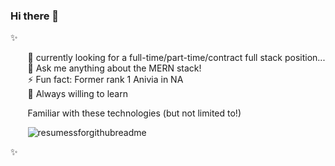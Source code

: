 ### Hi there 👋  
✨  

  &nbsp;&nbsp;&nbsp;&nbsp;&nbsp;&nbsp; 🌱 currently looking for a full-time/part-time/contract full stack position...  
  &nbsp;&nbsp;&nbsp;&nbsp;&nbsp;&nbsp; 💬 Ask me anything about the MERN stack!   
  &nbsp;&nbsp;&nbsp;&nbsp;&nbsp;&nbsp; ⚡ Fun fact: Former rank 1 Anivia in NA  
  &nbsp;&nbsp;&nbsp;&nbsp;&nbsp;&nbsp; 🤔 Always willing to learn   

  &nbsp;&nbsp;&nbsp;&nbsp;&nbsp;&nbsp; Familiar with these technologies (but not limited to!)
  
  &nbsp;&nbsp;&nbsp;&nbsp;&nbsp;&nbsp; ![resumessforgithubreadme](https://user-images.githubusercontent.com/81421290/147167436-c61abae5-4fc1-4330-88c0-3658f3ac5420.png)


✨  

<!--
**Yacheen/Yacheen** is a ✨ _special_ ✨ repository because its `README.md` (this file) appears on your GitHub profile.

Here are some ideas to get you started:

- 🔭 I’m currently working on ...
- 🌱 I’m currently learning ...
- 👯 I’m looking to collaborate on ...
- 🤔 I’m looking for help with ...
- 💬 Ask me about ...
- 📫 How to reach me: ...
- 😄 Pronouns: ...
- ⚡ Fun fact: ...
-->
